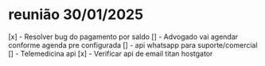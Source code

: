 # reunião 30/01/2025

[x] - Resolver bug do pagamento por saldo
[] - Advogado vai agendar conforme agenda pre configurada
[] - api whatsapp para suporte/comercial
[] - Telemedicina api
[x] - Verificar api de email titan hostgator
